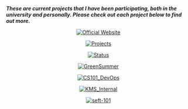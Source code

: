 **_These are current projects that I have been participating, both in the university and personally. Please check out each project below to find out more._**

<p align="center"><a href="https://github.com/anthony2708/anthony2708"><img src="https://github-readme-stats.vercel.app/api/pin/?username=anthony2708&repo=anthony2708&theme=dracula" alt="Official Website" /></a></p>

<p align="center"><a href="https://github.com/anthony2708/projects"><img src="https://github-readme-stats.vercel.app/api/pin/?username=anthony2708&repo=projects&theme=dracula" alt="Projects" /></a></p>

<p align="center"><a href="https://github.com/anthony2708/status"><img src="https://github-readme-stats.vercel.app/api/pin/?username=anthony2708&repo=status&theme=dracula" alt="Status" /></a></p>

<p align="center"><a href="https://github.com/mhx-thh/r2us-backend"><img src="https://github-readme-stats.vercel.app/api/pin/?username=mhx-thh&repo=r2us-backend&theme=dracula&show_owner=true" alt="GreenSummer" /></a></p>

<p align="center"><a href="https://github.com/anthony2708/cs101_devops"><img src="https://github-readme-stats.vercel.app/api/pin/?username=anthony2708&repo=cs101_devops&theme=dracula" alt="CS101_DevOps" /></a></p>

<p align="center"><a href="https://github.com/anthony2708/kms_internal"><img src="https://github-readme-stats.vercel.app/api/pin/?username=anthony2708&repo=kms_internal&theme=dracula" alt="KMS_Internal" /></a></p>

<p align="center"><a href="https://github.com/anthony2708/seft-101"><img src="https://github-readme-stats.vercel.app/api/pin/?username=anthony2708&repo=seft-101&theme=dracula" alt="seft-101" /></a></p>
